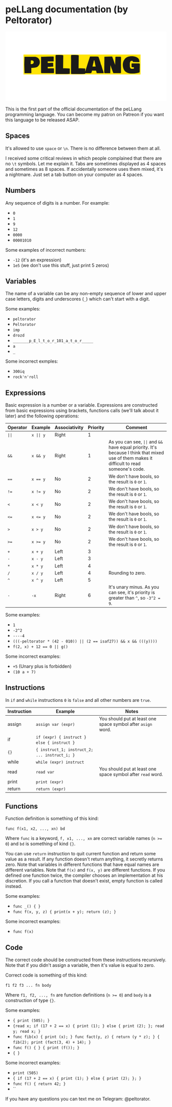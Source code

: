 # peLLang documentation (by Peltorator)

![Image description](logo.png)

This is the first part of the official documentation of the peLLang programming language. You can become my patron on Patreon if you want this language to be released ASAP.

## Spaces

It's allowed to use `space` or `\n`. There is no difference between them at all.

I received some critical reviews in which people complained that there are no `\t` symbols. Let me explain it.
Tabs are sometimes displayed as 4 spaces and sometimes as 8 spaces. If accidentally someone uses them mixed, it's a nightmare.
Just set a tab button on your computer as 4 spaces.

## Numbers

Any sequence of digits is a number. For example:

- `0`
- `1`
- `9`
- `12`
- `0000`
- `00001010`

Some examples of incorrect numbers:

- `-12` (it's an expression)
- `1e5` (we don't use this stuff, just print 5 zeros)

## Variables

The name of a variable can be any non-empty sequence of lower and upper case letters, digits and underscores (`_`) which can't start with a digit.

Some examples:

- `peltorator`
- `Peltorator`
- `imp`
- `drozd`
- `_______p_E_l_t_o_r_101_a_t_o_r_____`
- `a`
- `_`

Some incorrect exmples:

- `300iq`
- `rock'n'roll`


## Expressions

Basic expression is a number or a variable. Expressions are constructed from basic expressions using brackets, functions calls (we'll talk about it later) and the following operations:

Operator | Example       | Associativity | Priority | Comment
---------|---------------|---------------|----------|--------
 `\|\|`  | `x \|\| y`    | Right         | 1        |
 `&&`    | `x && y`      | Right         | 1        | As you can see, `\|\|` and `&&` have equal priority. It's because I think that mixed use of them makes it difficult to read someone's code.
 `==`    | `x == y`      | No            | 2        | We don't have bools, so the result is `0` or `1`.
 `!=`    | `x != y`      | No            | 2        | We don't have bools, so the result is `0` or `1`.
 `<`     | `x < y`       | No            | 2        | We don't have bools, so the result is `0` or `1`.
 `<=`    | `x <= y`      | No            | 2        | We don't have bools, so the result is `0` or `1`.
 `>`     | `x > y`       | No            | 2        | We don't have bools, so the result is `0` or `1`.
 `>=`    | `x >= y`      | No            | 2        | We don't have bools, so the result is `0` or `1`.
 `+`     | `x + y`       | Left          | 3        |
 `-`     | `x - y`       | Left          | 3        |
 `*`     | `x * y`       | Left          | 4        |
 `/`     | `x / y`       | Left          | 4        | Rounding to zero.
 `^`     | `x ^ y`       | Left          | 5        |
 `-`     | `-x`          | Right         | 6        | It's unary minus. As you can see, it's priority is greater than `^`, so `-3^2 = 9`.

Some examples:

- `1`
- `-2^2`
- `----4`
- `(((-peltorator * (42 - 010)) || (2 == isaf27)) && x && (((y))))`
- `f(2, x) + 12 == 0 || g()`

Some incorrect examples:
- `+5` (Unary plus is forbidden)
- `(10 a + 7)`

## Instructions

In `if` and `while` instructions `0` is `false` and all other numbers are `true`.

Instruction     | Example                                       | Notes
----------------|-----------------------------------------------|--------------------------------------------------------------
assign          | `assign var (expr)`                           | You should put at least one space symbol after `asign` word.
if              | `if (expr) { instruct } else { instruct }`    |
`{}`            | `{ instruct_1; instruct_2; ... instruct_i; }` |
while           | `while (expr) instruct`                       |
read            | `read var`                                    | You should put at least one space symbol after `read` word.
print           | `print (expr)`                                |
return          | `return (expr)`                               |

## Functions

Function definition is something of this kind:

`func f(x1, x2, ..., xn) bd`

Where `func` is a keyword, `f, x1, ..., xn` are correct variable names (`n >= 0`) and `bd` is something of kind `{}`.

You can use `return` instruction to quit current function and return some value as a result.
If any function doesn't return anything, it secretly returns zero.
Note that variables in different functions that have equal names are different variables.
Note that `f(x)` and `f(x, y)` are different functions.
If you defined one function twice, the compiler chooses an implementation at his discretion.
If you call a function that doesn't exist, empty function is called instead.

Some examples:

- `func _() { }`
- `func f(x, y, z) { print(x + y); return (z); }`

Some incorrect examples:
- `func f(x) `

## Code

The correct code should be constructed from these instructions recursively.
Note that if you didn't assign a variable, then it's value is equal to zero.

Correct code is something of this kind:

`f1 f2 f3 ... fn body`

Where `f1, f2, ..., fn` are function definitions (`n >= 0`) and `body` is a construction of type `{}`.

Some examples:

- `{ print (505); }`
- `{read x; if (17 + 2 == x) { print (1); } else { print (2); }; read y; read x; }`
- `func fib(x) { print (x); } func fact(y, z) { return (y * z); } { fib(2); print (fact(3, 4) + 14); }`
- `func f() { } { print (f()); }`
- `{ }`

Some incorrect examples:

- `print (505)`
- `{ if (17 + 2 == x) { print (1); } else { print (2); }; }`
- `func f() { return 42; }`
- ``


If you have any questions you can text me on Telegram: @peltorator.


